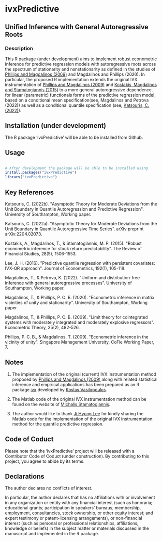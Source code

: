 # ivxPredictive 

## Unified Inference with General Autoregressive Roots

### Description 

This R package (under development) aims to implement robust econometric inference for predictive regression models with autoregressive roots across the spectrum of stationarity and nonstationarity as defined in the studies of [Phillips and Magdalinos (2009)](https://ideas.repec.org/p/skb/wpaper/cofie-06-2009.html) and  Magdalinos and Phillips (2020). In particular, the proposed R implementation extends the original IVX instrumentation of [Phillips and Magdalinos (2009)](https://ideas.repec.org/p/skb/wpaper/cofie-06-2009.html) and [Kostakis, Magdalinos and Stamatogiannis (2015)](https://academic.oup.com/rfs/article/28/5/1506/1867633?login=true) to a more general autoregressive dependence, for linear (parametric) functionals forms of the predictive regression model, based on a conditional mean specification(see, Magdalinos and Petrova (2022)) as well as a conditional quantile specification (see, [Katsouris, C. (2022)](https://arxiv.org/abs/2204.02073)).  

## Installation (under development) 

The R package ‘ivxPredictive’ will be able to be installed from Github.

## Usage 

```R

# After development the package will be able to be installed using
install.packages("ivxPredictive")
library("ivxPredictive")

```

## Key References

Katsouris, C. (2022b). "Asymptotic Theory for Moderate Deviations from the Unit Boundary in Quantile Autoregression and Predictive Regression". University of Southampton, Working paper.  

Katsouris, C. (2022a). "Asymptotic Theory for Moderate Deviations from the Unit Boundary in Quantile Autoregressive Time Series". arXiv preprint arXiv:2204.02073.

Kostakis, A., Magdalinos, T., & Stamatogiannis, M. P. (2015). "Robust econometric inference for stock return predictability". The Review of Financial Studies, 28(5), 1506-1553.

Lee, J. H. (2016). "Predictive quantile regression with persistent covariates: IVX-QR approach". Journal of Econometrics, 192(1), 105-118.

Magdalinos, T., & Petrova, K. (2022). "Uniform and distribution-free inference with general autoregressive processes". University of Southampton, Working paper. 

Magdalinos, T., & Phillips, P. C. B. (2020). "Econometric inference in matrix vicinities of unity and stationarity". University of Southampton, Working paper.  

Magdalinos, T., & Phillips, P. C. B. (2009). "Limit theory for cointegrated systems with moderately integrated and moderately explosive regressors". Econometric Theory, 25(2), 482-526.

Phillips, P. C. B., & Magdalinos, T. (2009). "Econometric inference in the vicinity of unity". Singapore Management University, CoFie Working Paper, 7.

## Notes

1. The implementation of the original (current) IVX instrumentation method proposed by [Phillips and Magdalinos (2009)](https://ideas.repec.org/p/skb/wpaper/cofie-06-2009.html) along with related statistical inference and empirical applications has been prepared as an R package [ivx](https://github.com/kvasilopoulos/ivx) developed by [Kostas Vasilopoulos](https://github.com/kvasilopoulos).

2. The Matlab code of the original IVX instrumentation method can be found on the website of [Michalis Stamatogiannis](https://sites.google.com/site/mpstamatogiannis/home).

3. The author would like to thank [Ji Hyung Lee](https://economics.illinois.edu/profile/jihyung) for kindly sharing the Matlab code for the implementation of the original IVX instrumentation method for the quantile predictive regression. 

## Code of Coduct

Please note that the ‘ivxPredictive’ project will be released with a Contributor Code of Coduct (under construction). By contributing to this project, you agree to abide by its terms.

## Declarations

The author declares no conflicts of interest. 

In particular, the author declares that has no affiliations with or involvement in any organization or entity with any financial interest (such as honoraria; educational grants; participation in speakers’ bureaus; membership, employment, consultancies, stock ownership, or other equity interest; and expert testimony or patent-licensing arrangements), or non-financial interest (such as personal or professional relationships, affiliations, knowledge or beliefs) in the subject matter or materials discussed in the manuscript and implemented in the R package.


